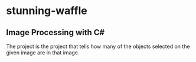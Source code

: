 # stunning-waffle
## Image Processing with C# ##

The project is the project that tells how many of the objects selected on the given image are in that image.
